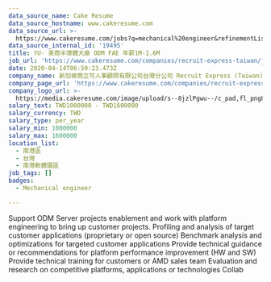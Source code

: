 ```yaml
---
data_source_name: Cake Resume
data_source_hostname: www.cakeresume.com
data_source_url: >-
  https://www.cakeresume.com/jobs?q=mechanical%20engineer&refinementList%5Blang_name%5D%5B0%5D=English&refinementList%5Bsalary_type%5D=per_year&range%5Bsalary_range%5D%5Bmin%5D=1000000&page=3
data_source_internal_id: '19495'
title: YU- 美商半導體大廠 ODM FAE 年薪1M-1.6M
job_url: 'https://www.cakeresume.com/companies/recruit-express-taiwan/jobs/82c5d9'
date: 2020-04-14T06:59:23.473Z
company_name: 新加坡商立可人事顧問有限公司台灣分公司 Recruit Express (Taiwan)
company_page_url: 'https://www.cakeresume.com/companies/recruit-express-taiwan'
company_logo_url: >-
  https://media.cakeresume.com/image/upload/s--8jzlPgwu--/c_pad,fl_png8,h_200,w_200/v1566176619/pxugexvfcc68sz5kf2sn.png
salary_text: TWD1000000 - TWD1600000
salary_currency: TWD
salary_type: per_year
salary_min: 1000000
salary_max: 1600000
location_list:
  - 南港區
  - 台灣
  - 南港軟體園區
job_tags: []
badges:
  - Mechanical engineer

---
```


Support ODM Server projects enablement and work with platform engineering to bring up customer projects. Profiling and analysis of target customer applications (proprietary or open source) Benchmark analysis and optimizations for targeted customer applications Provide technical guidance or recommendations for platform performance improvement (HW and SW) Provide technical training for customers or AMD sales team Evaluation and research on competitive platforms, applications or technologies Collab